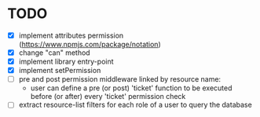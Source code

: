 # TODO
- [x] implement attributes permission (https://www.npmjs.com/package/notation)
- [x] change "can" method
- [x] implement library entry-point
- [x] implement setPermission
- [ ] pre and post permission middleware linked by resource name:
  - user can define a pre (or post) 'ticket' function to be executed before (or after) every 'ticket' permission check
- [ ] extract resource-list filters for each role of a user to query the database
